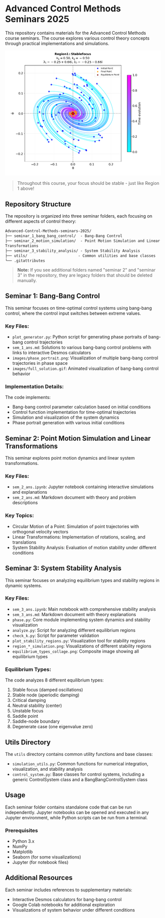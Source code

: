 # Advanced Control Methods Seminars 2025

This repository contains materials for the Advanced Control Methods course seminars. The course explores various control theory concepts through practical implementations and simulations.

![Stable Focus](seminars/seminar_3_stability_analysis/region_1_simulation.png)

> Throughout this course, your focus should be stable - just like Region 1 above!

## Repository Structure

The repository is organized into three seminar folders, each focusing on different aspects of control theory:

```
Advanced-Control-Methods-seminars-2025/
├── seminar_1_bang_bang_control/  - Bang-Bang Control
├── seminar_2_motion_simulation/  - Point Motion Simulation and Linear Transformations
├── seminar_3_stability_analysis/ - System Stability Analysis
├── utils/                       - Common utilities and base classes
└── .gitattributes
```

> **Note:** If you see additional folders named "seminar 2" and "seminar 3" in the repository, they are legacy folders that should be deleted manually.

## Seminar 1: Bang-Bang Control

This seminar focuses on time-optimal control systems using bang-bang control, where the control input switches between extreme values.

### Key Files:
- `plot_generator.py`: Python script for generating phase portraits of bang-bang control trajectories
- `sem_1_ans.md`: Solutions to various bang-bang control problems with links to interactive Desmos calculators
- `images/phase_portrait.png`: Visualization of multiple bang-bang control trajectories in phase space
- `images/full_solution.gif`: Animated visualization of bang-bang control behavior

### Implementation Details:
The code implements:
- Bang-bang control parameter calculation based on initial conditions
- Control function implementation for time-optimal trajectories
- Simulation and visualization of the system dynamics
- Phase portrait generation with various initial conditions

## Seminar 2: Point Motion Simulation and Linear Transformations

This seminar explores point motion dynamics and linear system transformations.

### Key Files:
- `sem_2_ans.ipynb`: Jupyter notebook containing interactive simulations and explanations
- `sem_2_ans.md`: Markdown document with theory and problem descriptions

### Key Topics:
- Circular Motion of a Point: Simulation of point trajectories with orthogonal velocity vectors
- Linear Transformations: Implementation of rotations, scaling, and translations
- System Stability Analysis: Evaluation of motion stability under different conditions

## Seminar 3: System Stability Analysis

This seminar focuses on analyzing equilibrium types and stability regions in dynamic systems.

### Key Files:
- `sem_3_ans.ipynb`: Main notebook with comprehensive stability analysis
- `sem_3_ans.md`: Markdown document with theory explanations
- `phase.py`: Core module implementing system dynamics and stability visualization
- `analyze.py`: Script for analyzing different equilibrium regions
- `check_k.py`: Script for parameter validation
- `plot_stability_regions.py`: Visualization tool for stability regions
- `region_*_simulation.png`: Visualizations of different stability regions
- `equilibrium_types_collage.png`: Composite image showing all equilibrium types

### Equilibrium Types:
The code analyzes 8 different equilibrium types:
1. Stable focus (damped oscillations)
2. Stable node (aperiodic damping)
3. Critical damping
4. Neutral stability (center)
5. Unstable focus
6. Saddle point
7. Saddle-node boundary
8. Degenerate case (one eigenvalue zero)

## Utils Directory

The `utils` directory contains common utility functions and base classes:

- `simulation_utils.py`: Common functions for numerical integration, visualization, and stability analysis
- `control_system.py`: Base classes for control systems, including a generic ControlSystem class and a BangBangControlSystem class

## Usage

Each seminar folder contains standalone code that can be run independently. Jupyter notebooks can be opened and executed in any Jupyter environment, while Python scripts can be run from a terminal.

### Prerequisites
- Python 3.x
- NumPy
- Matplotlib
- Seaborn (for some visualizations)
- Jupyter (for notebook files)

## Additional Resources

Each seminar includes references to supplementary materials:
- Interactive Desmos calculators for bang-bang control
- Google Colab notebooks for additional exploration
- Visualizations of system behavior under different conditions 